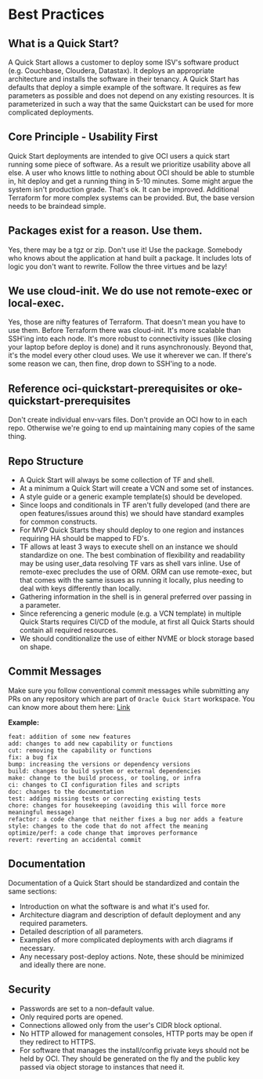 # Best Practices

## What is a Quick Start?
A Quick Start allows a customer to deploy some ISV's software product (e.g. Couchbase, Cloudera, Datastax).  It deploys an appropriate architecture and installs the software in their tenancy.  A Quick Start has defaults that deploy a simple example of the software.  It requires as few parameters as possible and does not depend on any existing resources. It is parameterized in such a way that the same Quickstart can be used for more complicated deployments.

## Core Principle - Usability First
Quick Start deployments are intended to give OCI users a quick start running some piece of software.  As a result we prioritize usability above all else.  A user who knows little to nothing about OCI should be able to stumble in, hit deploy and get a running thing in 5-10 minutes.  Some might argue the system isn't production grade.  That's ok.  It can be improved.  Additional Terraform for more complex systems can be provided.  But, the base version needs to be braindead simple.

## Packages exist for a reason.  Use them.
Yes, there may be a tgz or zip.  Don't use it!  Use the package.  Somebody who knows about the application at hand built a package.  It includes lots of logic you don't want to rewrite.  Follow the three virtues and be lazy!

## We use cloud-init.  We do use not remote-exec or local-exec.
Yes, those are nifty features of Terraform.  That doesn't mean you have to use them.  Before Terraform there was cloud-init.  It's more scalable than SSH'ing into each node.  It's more robust to connectivity issues (like closing your laptop before deploy is done) and it runs asynchronously.  Beyond that, it's the model every other cloud uses.  We use it wherever we can.  If there's some reason we can, then fine, drop down to SSH'ing to a node.

## Reference oci-quickstart-prerequisites or oke-quickstart-prerequisites
Don't create individual env-vars files.  Don't provide an OCI how to in each repo.  Otherwise we're going to end up maintaining many copies of the same thing.

## Repo Structure
* A Quick Start will always be some collection of TF and shell.
* At a minimum a Quick Start will create a VCN and some set of instances.
* A style guide or a generic example template(s) should be developed.
* Since loops and conditionals in TF aren't fully developed (and there are open features/issues around this) we should have standard examples for common constructs.
* For MVP Quick Starts they should deploy to one region and instances requiring HA should be mapped to FD's.
* TF allows at least 3 ways to execute shell on an instance we should standardize on one. The best combination of flexibility and readability may be using user_data resolving TF vars as shell vars inline. Use of remote-exec precludes the use of ORM. ORM can use remote-exec, but that comes with the same issues as running it locally, plus needing to deal with keys differently than locally.
* Gathering information in the shell is in general preferred over passing in a parameter.
* Since referencing a generic module (e.g. a VCN template) in multiple Quick Starts requires CI/CD of the module, at first all Quick Starts should contain all required resources.
* We should conditionalize the use of either NVME or block storage based on shape.

## Commit Messages 

Make sure you follow conventional commit messages while submitting any PRs on any repository which are part of `Oracle Quick Start` workspace. You can know more about them here: [Link](https://www.conventionalcommits.org/en/v1.0.0/)

**Example:**

```
feat: addition of some new features
add: changes to add new capability or functions
cut: removing the capability or functions
fix: a bug fix
bump: increasing the versions or dependency versions
build: changes to build system or external dependencies
make: change to the build process, or tooling, or infra
ci: changes to CI configuration files and scripts
doc: changes to the documentation
test: adding missing tests or correcting existing tests
chore: changes for housekeeping (avoiding this will force more meaningful message)
refactor: a code change that neither fixes a bug nor adds a feature
style: changes to the code that do not affect the meaning
optimize/perf: a code change that improves performance
revert: reverting an accidental commit
```

## Documentation
Documentation of a Quick Start should be standardized and contain the same sections:

* Introduction on what the software is and what it's used for.
* Architecture diagram and description of default deployment and any required parameters.
* Detailed description of all parameters.
* Examples of more complicated deployments with arch diagrams if necessary.
* Any necessary post-deploy actions. Note, these should be minimized and ideally there are none.

## Security
* Passwords are set to a non-default value.
* Only required ports are opened.
* Connections allowed only from the user's CIDR block optional.
* No HTTP allowed for management consoles, HTTP ports may be open if they redirect to HTTPS.
* For software that manages the install/config private keys should not be held by OCI. They should be generated on the fly and the public key passed via object storage to instances that need it.

